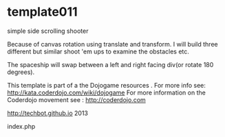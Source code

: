 template011
===========
simple side scrolling shooter

Because of canvas rotation using translate and transform. I will build three different but similar shoot 'em ups to examine the 
obstacles etc.

The spaceship will swap between a left and right facing div(or rotate 180 degrees).

 This template is part of a the Dojogame resources . 
 For more info see: http://kata.coderdojo.com/wiki/dojogame
 For more information on the Coderdojo movement see : http://coderdojo.com 

 http://techbot.github.io 2013


index.php
<html>
</html>
